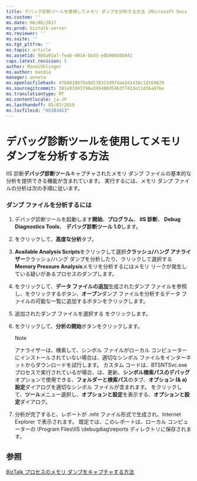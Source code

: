 ```yaml
---
title: デバッグ診断ツールを使用してメモリ ダンプを分析する方法 |Microsoft Docs
ms.custom: ''
ms.date: 06/08/2017
ms.prod: biztalk-server
ms.reviewer: ''
ms.suite: ''
ms.tgt_pltfrm: ''
ms.topic: article
ms.assetid: 986a91a7-feab-4014-bbd5-e8b966b8b841
caps.latest.revision: 5
author: MandiOhlinger
ms.author: mandia
manager: anneta
ms.openlocfilehash: 47b8818979a9d278323d97dae2d1436c1d169829
ms.sourcegitcommit: 381e83d43796a345488d54b3f7413e11d56ad7be
ms.translationtype: MT
ms.contentlocale: ja-JP
ms.lasthandoff: 05/07/2019
ms.locfileid: "65383413"
---
```

# <a name="how-to-use-debug-diagnostics-to-analyze-a-memory-dump"></a>デバッグ診断ツールを使用してメモリ ダンプを分析する方法
IIS 診断**デバッグ診断ツール**キャプチャされたメモリ ダンプ ファイルの基本的な分析を提供できる機能が含まれています。 実行するには、メモリ ダンプ ファイルの分析は次の手順に従います。  
  
### <a name="to-analyze-the-dump-file"></a>ダンプ ファイルを分析するには  
  
1.  デバッグ診断ツールを起動します**開始**、**プログラム**、 **IIS 診断**、 **Debug Diagnostics Tools**、 **デバッグ診断ツール 1.0**します。  
  
2.  をクリックして、**高度な分析**タブ。  
  
3.  **Available Analysis Scripts**をクリックして選択**クラッシュ/ハング アナライザー**クラッシュ/ハング ダンプを分析したり、クリックして選択する**Memory Pressure Analysis**メモリを分析するにはメモリ リークが発生している疑いがあるプロセスのダンプします。  
  
4.  をクリックして、**データ ファイルの追加**生成されたダンプ ファイルを参照し、をクリックするボタン、**オープン**ダンプ ファイルを分析するデータ ファイルの可能な一覧に追加するボタンをクリックします。  
  
5.  追加されたダンプ ファイルを選択する をクリックします。  
  
6.  をクリックして、**分析の開始**ボタンをクリックします。  
  
    > [!NOTE]
    >  アナライザーは、検索して、シンボル ファイルがローカル コンピューターにインストールされていない場合は、適切なシンボル ファイルをインターネットからダウンロードを試行します。 カスタム コードは、BTSNTSvc.exe プロセスで実行されているが場合、は、更新、**シンボル検索パスのデバッグ**オプションで使用できる、**フォルダーと検索パス**のタブ、**オプション (& a)設定**ダイアログを適切なシンボル ファイルが含まれます。 をクリックして、**ツール**メニュー選択し、**オプションと設定**を表示する、**オプションと設定**ダイアログ。  
  
7.  分析が完了すると、レポートが .mht ファイル形式で生成され、Internet Explorer で表示されます。 既定では、このレポートは、ローカル コンピューターの \Program Files\IIS \debugdiag\reports ディレクトリに保存されます。  
  
## <a name="see-also"></a>参照  
 [BizTalk プロセスのメモリ ダンプをキャプチャする方法](../core/how-to-capture-a-memory-dump-of-a-biztalk-process.md)